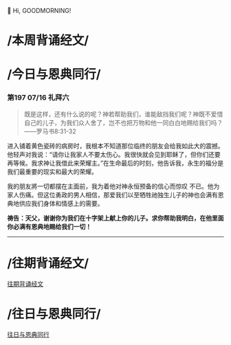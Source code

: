 👋 Hi, GOODMORNING!

# /本周背诵经文/

# /今日与恩典同行/

### 第197 07/16 礼拜六

>既是这样，还有什么说的呢？神若帮助我们，谁能敌挡我们呢？神既不爱惜自己的儿子，为我们众人舍了，岂不也把万物和他一同白白地赐给我们吗？——罗马书8:31-32

进入铺着黄色瓷砖的病房时，我根本不知道那位临终的朋友会给我如此大的震撼。他轻声对我说：“请你让我家人不要太伤心。我很快就会见到耶稣了，但你们还要再等候。我求神让我借此来荣耀主。”在生命最后的时刻，他告诉我，永生的福分是我们最重要的现实和最大的荣耀。

我的朋友將一切都摆在主面前，我为着他对神永恒预备的信心而惊叹 不已。他为家人伤痛。但这位勇政的男人相信，那爱我们以至牺牲祂独生儿子的神也会满有恩典地供应我们身体和情感上的需要。

**祷告：天父，谢谢你为我们在十字架上献上你的儿子。求你帮助我明白，在他里面你必满有恩典地赐给我们一切！**
_ _ _

# /往期背诵经文/

[往期背诵经文](https://github.com/GOODNEWSNOW/GOODNEWSNOW/blob/main/past%20scripture.md)

# /往日与恩典同行/

[往日与恩典同行](https://github.com/GOODNEWSNOW/GOODNEWSNOW/blob/main/past%20food.md)

